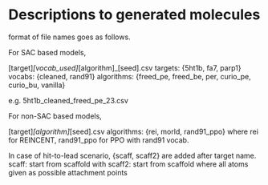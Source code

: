 # Descriptions to generated molecules

format of file names goes as follows.

For SAC based models,

[target]_[vocab_used]_[algorithm]_[seed].csv
targets: {5ht1b, fa7, parp1}
vocabs: {cleaned, rand91}
algorithms: {freed_pe, freed_be, per, curio_pe, curio_bu, vanilla}

e.g. 5ht1b_cleaned_freed_pe_23.csv

For non-SAC based models,

[target]_[algorithm]_[seed].csv
algorithms: {rei, morld, rand91_ppo}
where rei for REINCENT, rand91_ppo for PPO with rand91 vocab.

In case of hit-to-lead scenario, {scaff, scaff2} are added after target name.
scaff: start from scaffold with 
scaff2: start from scaffold where all atoms given as possible attachment points

